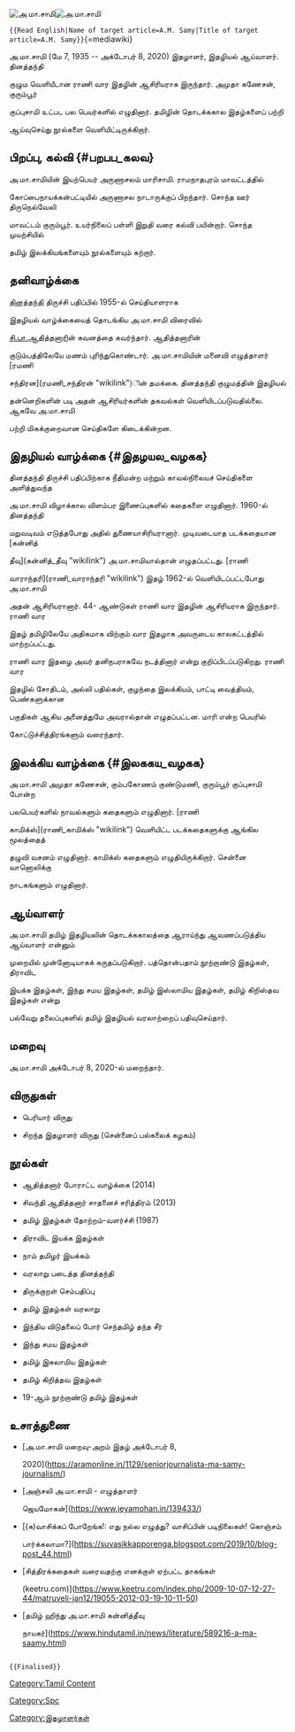 ![அ.மா.சாமி](அ.மா.சாமி.jpg "அ.மா.சாமி")![அ.மா.சாமி](அ.மா.சாமி2.jpg "அ.மா.சாமி")
`{{Read English|Name of target article=A.M. Samy|Title of target article=A.M. Samy}}`{=mediawiki}

அ.மா.சாமி (மே 7, 1935 -- அக்டோபர் 8, 2020) இதழாளர், இதழியல் ஆய்வாளர். தினத்தந்தி
குழும வெளியீடான ராணி வார இதழின் ஆசிரியராக இருந்தார். அமுதா கணேசன், குரும்பூர்
குப்புசாமி உட்பட பல பெயர்களில் எழுதினார். தமிழின் தொடக்ககால இதழ்களைப் பற்றி
ஆய்வுசெய்து நூல்களை வெளியிட்டிருக்கிறார்.

## பிறப்பு, கல்வி {#பறபப_கலவ}

அ.மா.சாமியின் இயற்பெயர் அருணாசலம் மாரிசாமி. ராமநாதபுரம் மாவட்டத்தில்
கோப்பைநாயக்கன்பட்டியில் அருணாசல நாடாருக்குப் பிறந்தார். சொந்த ஊர் திருநெல்வேலி
மாவட்டம் குரும்பூர். உயர்நிலைப் பள்ளி இறுதி வரை கல்வி பயின்றார். சொந்த முயற்சியில்
தமிழ் இலக்கியங்களையும் நூல்களையும் கற்றார்.

## தனிவாழ்க்கை

[தினத்தந்தி](தினத்தந்தி "wikilink") திருச்சி பதிப்பில் 1955-ல் செய்தியாளராக
இதழியல் வாழ்க்கையைத் தொடங்கிய அ.மா.சாமி விரைவில்
[சி.பா.ஆதித்தனார](சி.பா.ஆதித்தனார் "wikilink")ின் கவனத்தை கவர்ந்தார். ஆதித்தனாரின்
குடும்பத்திலேயே மணம் புரிந்துகொண்டார். அ.மா.சாமியின் மனைவி எழுத்தாளர் [ரமணி
சந்திரன](ரமணி_சந்திரன் "wikilink")ின் தமக்கை. தினத்தந்தி குழுமத்தின் இதழியல்
தன்னெறிகளின் படி அதன் ஆசிரியர்களின் தகவல்கள் வெளியிடப்படுவதில்லை. ஆகவே அ.மா.சாமி
பற்றி மிகக்குறைவான செய்திகளே கிடைக்கின்றன.

## இதழியல் வாழ்க்கை {#இதழயல_வழகக}

தினத்தந்தி திருச்சி பதிப்பிற்காக நீதிமன்ற மற்றும் காவல்நிலையச் செய்திகளை அளித்துவந்த
அ.மா.சாமி விழாக்கால விளம்பர இணைப்புகளில் கதைகளை எழுதினார். 1960-ல் தினத்தந்தி
மறுவடிவம் எடுத்தபோது அதில் துணையாசிரியரானார். முடிவடையாத படக்கதையான [கன்னித்
தீவு](கன்னித்_தீவு "wikilink") அ.மா.சாமியால்தான் எழுதப்பட்டது. [ராணி
வாராந்தரி](ராணி_வாராந்தரி "wikilink") இதழ் 1962-ல் வெளியிடப்பட்டபோது அ.மா.சாமி
அதன் ஆசிரியரானார். 44- ஆண்டுகள் ராணி வார இதழின் ஆசிரியராக இருந்தார். ராணி வார
இதழ் தமிழிலேயே அதிகமாக விற்கும் வார இதழாக அவருடைய காலகட்டத்தில் மாற்றப்பட்டது.
ராணி வார இதழை அவர் தனிநபராகவே நடத்தினார் என்று குறிப்பிடப்படுகிறது. ராணி வார
இதழில் சோதிடம், அல்லி பதில்கள், குழந்தை இலக்கியம், பாட்டி வைத்தியம், பெண்களுக்கான
பகுதிகள் ஆகிய அனைத்துமே அவரால்தான் எழுதப்பட்டன. மாரி என்ற பெயரில்
கோட்டுச்சித்திரங்களும் வரைந்தார்.

## இலக்கிய வாழ்க்கை {#இலககய_வழகக}

அ.மா.சாமி அமுதா கணேசன், கும்பகோணம் குண்டுமணி, குரும்பூர் குப்புசாமி போன்ற
பலபெயர்களில் நாவல்களும் கதைகளும் எழுதினார். [ராணி
காமிக்ஸ்](ராணி_காமிக்ஸ் "wikilink") வெளியிட்ட படக்கதைகளுக்கு ஆங்கில மூலத்தைத்
தழுவி வசனம் எழுதினார். காமிக்ஸ் கதைகளும் எழுதியிருக்கிறார். சென்னை வானொலிக்கு
நாடகங்களும் எழுதினார்.

## ஆய்வாளர்

அ.மா.சாமி தமிழ் இதழியலின் தொடக்ககாலத்தை ஆராய்ந்து ஆவணப்படுத்திய ஆய்வாளர் என்னும்
முறையில் முன்னோடியாகக் கருதப்படுகிறார். பத்தொன்பதாம் நூற்றாண்டு இதழ்கள், திராவிட
இயக்க இதழ்கள், இந்து சமய இதழ்கள், தமிழ் இஸ்லாமிய இதழ்கள், தமிழ் கிறிஸ்தவ இதழ்கள் என்று
பல்வேறு தலைப்புகளில் தமிழ் இதழியல் வரலாற்றைப் பதிவுசெய்தார்.

## மறைவு

அ.மா.சாமி அக்டோபர் 8, 2020-ல் மறைந்தார்.

## விருதுகள்

-   பெரியார் விருது
-   சிறந்த இதழாளர் விருது (சென்னைப் பல்கலைக் கழகம்)

## நூல்கள்

-   ஆதித்தனார் போராட்ட வாழ்க்கை (2014)
-   சிவந்தி ஆதித்தனார் சாதனைச் சரித்திரம் (2013)
-   தமிழ் இதழ்கள் தோற்றம்-வளர்ச்சி (1987)
-   திராவிட இயக்க இதழ்கள்
-   நாம் தமிழர் இயக்கம்
-   வரலாறு படைத்த தினத்தந்தி
-   திருக்குறள் செம்பதிப்பு
-   தமிழ் இதழ்கள் வரலாறு
-   இந்திய விடுதலைப் போர் செந்தமிழ் தந்த சீர்
-   இந்து சமய இதழ்கள்
-   தமிழ் இசுலாமிய இதழ்கள்
-   தமிழ் கிறித்தவ இதழ்கள்
-   19-ஆம் நூற்றாண்டு தமிழ் இதழ்கள்

## உசாத்துணை

-   [அ.மா.சாமி மறைவு-அறம் இதழ் அக்டோபர் 8,
    2020](https://aramonline.in/1129/seniorjournalista-ma-samy-journalism/)
-   [அஞ்சலி அ.மா.சாமி - எழுத்தாளர்
    ஜெயமோகன்](https://www.jeyamohan.in/139433/)
-   [(சு)வாசிக்கப் போறேங்க!: எது நல்ல எழுத்து? வாசிப்பின் படிநிலைகள்! கொஞ்சம்
    பார்க்கலாமா?](https://suvasikkapporenga.blogspot.com/2019/10/blog-post_44.html)
-   [சித்திரக்கதைகள் வரைவதற்கு எனக்குள் ஏற்பட்ட தாகங்கள்
    (keetru.com)](https://www.keetru.com/index.php/2009-10-07-12-27-44/matruveli-jan12/19055-2012-03-19-10-11-50)
-   [தமிழ் ஹிந்து அ.மா.சாமி கன்னித்தீவு
    நாயகர்](https://www.hindutamil.in/news/literature/589216-a-ma-saamy.html)

```{=mediawiki}
{{Finalised}}
```
[Category:Tamil Content](Category:Tamil_Content "wikilink")
[Category:Spc](Category:Spc "wikilink")
[Category:இதழாளர்கள்](Category:இதழாளர்கள் "wikilink")
